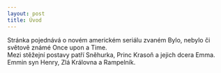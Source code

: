 ```yaml
---
layout: post
title: Úvod
---
```


Stránka pojednává o novém americkém seriálu zvaném Bylo, nebylo či světově známé Once upon a Time.<br> Mezi stěžejní postavy patří Sněhurka, Princ Krasoň a jejich dcera Emma. Emmin syn Henry, Zlá Královna a Rampelník.
